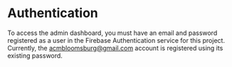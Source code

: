 # Authentication

To access the admin dashboard, you must have an email and password registered as a user in the Firebase Authentication service for this project. Currently, the acmbloomsburg@gmail.com account is registered using its existing password.

